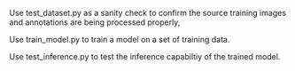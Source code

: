 Use test_dataset.py as a sanity check to confirm the source training images and annotations are being processed properly,

Use train_model.py to train a model on a set of training data.

Use test_inference.py to test the inference capabiltiy of the trained model.